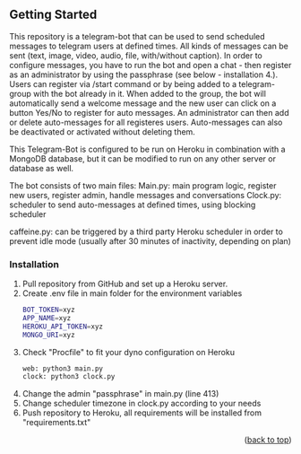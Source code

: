 <a name="readme-top"></a>

<!-- GETTING STARTED -->

## Getting Started

This repository is a telegram-bot that can be used to send scheduled messages to telegram users at defined times. All kinds of messages can be sent (text, image, video, audio, file, with/without caption). In order to configure messages, you have to run the bot and open a chat - then register as an administrator by using the passphrase (see below - installation 4.).
Users can register via /start command or by being added to a telegram-group with the bot already in it. When added to the group, the bot will automatically send a welcome message and the new user can click on a button Yes/No to register for auto messages. An administrator can then add or delete auto-messages for all registeres users. Auto-messages can also be deactivated or activated without deleting them.

This Telegram-Bot is configured to be run on Heroku in combination with a MongoDB database, but it can be modified to run on any other server or database as well.

The bot consists of two main files:
Main.py: main program logic, register new users, register admin, handle messages and conversations
Clock.py: scheduler to send auto-messages at defined times, using blocking scheduler

caffeine.py: can be triggered by a third party Heroku scheduler in order to prevent idle mode (usually after 30 minutes of inactivity, depending on plan)

### Installation

1. Pull repository from GitHub and set up a Heroku server.
2. Create .env file in main folder for the environment variables
   ```sh
   BOT_TOKEN=xyz
   APP_NAME=xyz
   HEROKU_API_TOKEN=xyz
   MONGO_URI=xyz
   ```
3. Check "Procfile" to fit your dyno configuration on Heroku
   ```sh
   web: python3 main.py
   clock: python3 clock.py
   ```
4. Change the admin "passphrase" in main.py (line 413)
5. Change scheduler timezone in clock.py according to your needs
6. Push repository to Heroku, all requirements will be installed from "requirements.txt"

<p align="right">(<a href="#readme-top">back to top</a>)</p>
